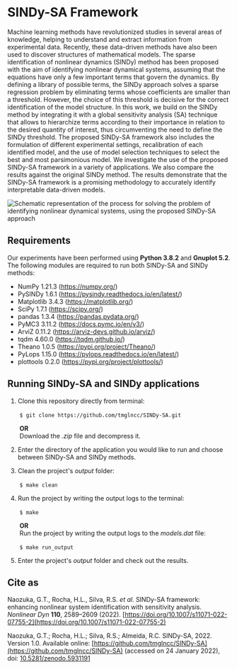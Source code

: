 # SINDy-SA Framework

Machine learning methods have revolutionized studies in several areas of knowledge, helping to understand and extract information from experimental data. Recently, these data-driven methods have also been used to discover structures of mathematical models. The sparse identification of nonlinear dynamics (SINDy) method has been proposed with the aim of identifying nonlinear dynamical systems, assuming that the equations have only a few important terms that govern the dynamics. By defining a library of possible terms, the SINDy approach solves a sparse regression problem by eliminating terms whose coefficients are smaller than a threshold. However, the choice of this threshold is decisive for the correct identification of the model structure. In this work, we build on the SINDy method by integrating it with a global sensitivity analysis (SA) technique that allows to hierarchize terms according to their importance in relation to the desired quantity of interest, thus circumventing the need to define the SINDy threshold. The proposed SINDy-SA framework also includes the formulation of different experimental settings, recalibration of each identified model, and the use of model selection techniques to select the best and most parsimonious model. We investigate the use of the proposed SINDy-SA framework in a variety of applications. We also compare the results against the original SINDy method. The results demonstrate that the SINDy-SA framework is a promising methodology to accurately identify interpretable data-driven models. 

![Schematic representation of the process for solving the problem of identifying nonlinear dynamical systems, using the proposed SINDy-SA approach](https://drive.google.com/uc?export=view&id=15i_lycwttlDDCPhD_RduIcA-SjXViXz6)

## Requirements

Our experiments have been performed using **Python 3.8.2** and **Gnuplot 5.2**. The following modules are required to run both SINDy-SA and SINDy methods:
- NumPy 1.21.3 (https://numpy.org/)
- PySINDy 1.6.1 (https://pysindy.readthedocs.io/en/latest/)
- Matplotlib 3.4.3 (https://matplotlib.org/)
- SciPy 1.7.1 (https://scipy.org/)
- pandas 1.3.4 (https://pandas.pydata.org/)
- PyMC3 3.11.2 (https://docs.pymc.io/en/v3/)
- ArviZ 0.11.2 (https://arviz-devs.github.io/arviz/)
- tqdm 4.60.0 (https://tqdm.github.io/)
- Theano 1.0.5 (https://pypi.org/project/Theano/)
- PyLops 1.15.0 (https://pylops.readthedocs.io/en/latest/)
- plottools 0.2.0 (https://pypi.org/project/plottools/)

## Running SINDy-SA and SINDy applications

 1. Clone this repository directly from terminal:
	 
&nbsp;&nbsp;&nbsp;&nbsp;&nbsp;&nbsp;&nbsp;`$ git clone https://github.com/tmglncc/SINDy-SA.git`
	
&nbsp;&nbsp;&nbsp;&nbsp;&nbsp;&nbsp;&nbsp;**OR**  
&nbsp;&nbsp;&nbsp;&nbsp;&nbsp;&nbsp;&nbsp;Download the _.zip_ file and decompress it.

 2. Enter the directory of the application you would like to run and choose between SINDy-SA and SINDy methods.

 3. Clean the project's _output_ folder:
	 
&nbsp;&nbsp;&nbsp;&nbsp;&nbsp;&nbsp;&nbsp;`$ make clean`

 4. Run the project by writing the output logs to the terminal:
	
&nbsp;&nbsp;&nbsp;&nbsp;&nbsp;&nbsp;&nbsp;`$ make`
	
&nbsp;&nbsp;&nbsp;&nbsp;&nbsp;&nbsp;&nbsp;**OR**  
&nbsp;&nbsp;&nbsp;&nbsp;&nbsp;&nbsp;&nbsp;Run the project by writing the output logs to the _models.dat_ file:
	 
&nbsp;&nbsp;&nbsp;&nbsp;&nbsp;&nbsp;&nbsp;`$ make run_output`

 5. Enter the project's _output_ folder and check out the results.

## Cite as

Naozuka, G.T., Rocha, H.L., Silva, R.S. _et al._ SINDy-SA framework: enhancing nonlinear system identification with sensitivity analysis. _Nonlinear Dyn_ **110**, 2589–2609 (2022). [https://doi.org/10.1007/s11071-022-07755-2](https://doi.org/10.1007/s11071-022-07755-2)

Naozuka, G.T.; Rocha, H.L.; Silva, R.S.; Almeida, R.C. SINDy-SA, 2022. Version 1.0. Available online: [https://github.com/tmglncc/SINDy-SA](https://github.com/tmglncc/SINDy-SA) (accessed on 24 January 2022), doi: [10.5281/zenodo.5931191](https://doi.org/10.5281/zenodo.5931191)
